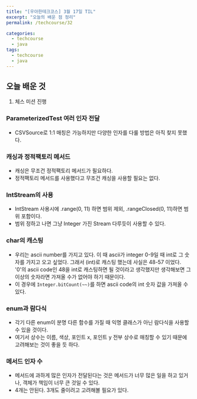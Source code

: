 ```yaml
---
title: "[우아한테크코스] 3월 17일 TIL"
excerpt: "오늘의 배운 점 정리"
permalink: /techcourse/32

categories:
  - techcourse
  - java
tags:
  - techcourse
  - java
---  
```

## 오늘 배운 것  
1. 체스 미션 진행  

### ParameterizedTest 여러 인자 전달  
- CSVSource로 1:1 매칭은 가능하지만 다양한 인자를 다룰 방법은 아직 찾지 못했다.  

### 캐싱과 정적팩토리 메서드  
- 캐싱은 무조건 정적팩토리 메서드가 필요하다.  
- 정적팩토리 메서드를 사용했다고 무조건 캐싱을 사용할 필요는 없다.  

### IntStream의 사용  
- IntStream 사용시에 .range(0, 11) 하면 범위 제외, .rangeClosed(0, 11)하면 범위 포함이다.  
- 범위 정하고 나면 그냥 Integer 가진 Stream 다루듯이 사용할 수 있다.  

### char의 캐스팅  
- 우리는 ascii number를 가지고 있다. 이 때 ascii가 integer 0-9일 때 int로 그 숫자를 가지고 오고 싶었다. 그래서 (int)로 캐스팅 했는데 사실은 48-57 이었다. '0'의 ascii code인 48을 int로 캐스팅하면 될 것이라고 생각했지만 생각해보면 그 이상의 숫자라면 가져올 수가 없어야 하기 때문이다.  
- 이 경우에 `Integer.bitCount(~~)`를 하면 ascii code의 int 숫자 값을 가져올 수 있다.  

### enum과 람다식  
- 각기 다른 enum이 분명 다른 함수를 가질 때 익명 클래스가 아닌 람다식을 사용할 수 있을 것이다.  
- 여기서 상수는 이름, 색상, 포인트 x, 포인트 y 전부 상수로 매칭할 수 있기 때문에 고려해보는 것이 좋을 듯 하다.  

### 메서드 인자 수  
- 메서드에 과하게 많은 인자가 전달된다는 것은 메서드가 너무 많은 일을 하고 있거나, 객체가 책임이 너무 큰 것일 수 있다.  
- 4개는 안된다. 3개도 줄이려고 고려해볼 필요가 있다.  